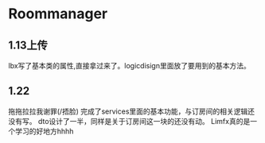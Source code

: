 # Roommanager
## 1.13上传
lbx写了基本类的属性,直接拿过来了。logicdisign里面放了要用到的基本方法。

## 1.22
拖拖拉拉我谢罪(/捂脸)
完成了services里面的基本功能，与订房间的相关逻辑还没有写。
dto设计了一半，同样是关于订房间这一块的还没有动。
Limfx真的是一个学习的好地方hhhh